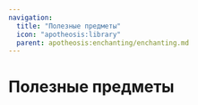 ```yaml
---
navigation:
  title: "Полезные предметы"
  icon: "apotheosis:library"
  parent: apotheosis:enchanting/enchanting.md
---
```


# Полезные предметы

<SubPages />